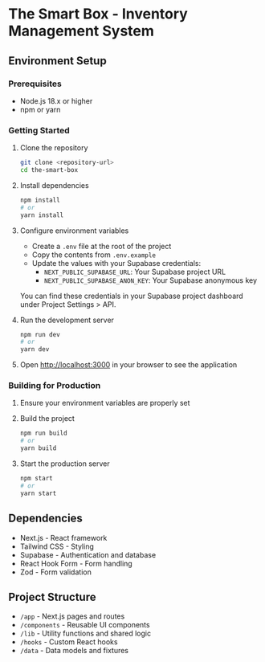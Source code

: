 # The Smart Box - Inventory Management System

## Environment Setup

### Prerequisites
- Node.js 18.x or higher
- npm or yarn

### Getting Started

1. Clone the repository
   ```bash
   git clone <repository-url>
   cd the-smart-box
   ```

2. Install dependencies
   ```bash
   npm install
   # or
   yarn install
   ```

3. Configure environment variables
   - Create a `.env` file at the root of the project
   - Copy the contents from `.env.example`
   - Update the values with your Supabase credentials:
     - `NEXT_PUBLIC_SUPABASE_URL`: Your Supabase project URL
     - `NEXT_PUBLIC_SUPABASE_ANON_KEY`: Your Supabase anonymous key

   You can find these credentials in your Supabase project dashboard under Project Settings > API.

4. Run the development server
   ```bash
   npm run dev
   # or
   yarn dev
   ```

5. Open [http://localhost:3000](http://localhost:3000) in your browser to see the application

### Building for Production

1. Ensure your environment variables are properly set
2. Build the project
   ```bash
   npm run build
   # or
   yarn build
   ```

3. Start the production server
   ```bash
   npm start
   # or
   yarn start
   ```

## Dependencies

- Next.js - React framework
- Tailwind CSS - Styling
- Supabase - Authentication and database
- React Hook Form - Form handling
- Zod - Form validation

## Project Structure

- `/app` - Next.js pages and routes
- `/components` - Reusable UI components
- `/lib` - Utility functions and shared logic
- `/hooks` - Custom React hooks
- `/data` - Data models and fixtures
